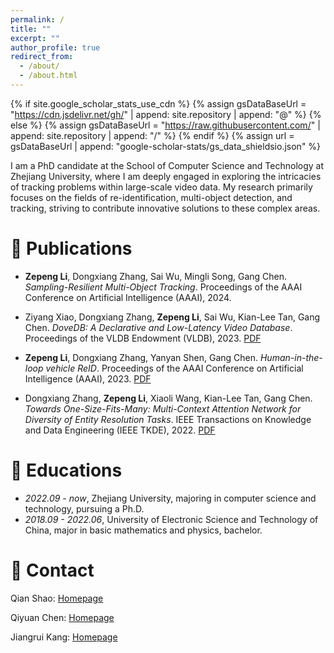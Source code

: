 ```yaml
---
permalink: /
title: ""
excerpt: ""
author_profile: true
redirect_from: 
  - /about/
  - /about.html
---
```


{% if site.google_scholar_stats_use_cdn %}
{% assign gsDataBaseUrl = "https://cdn.jsdelivr.net/gh/" | append: site.repository | append: "@" %}
{% else %}
{% assign gsDataBaseUrl = "https://raw.githubusercontent.com/" | append: site.repository | append: "/" %}
{% endif %}
{% assign url = gsDataBaseUrl | append: "google-scholar-stats/gs_data_shieldsio.json" %}

<span class='anchor' id='about-me'></span>

I am a PhD candidate at the School of Computer Science and Technology at Zhejiang University, where I am deeply engaged in exploring the intricacies of tracking problems within large-scale video data. My research primarily focuses on the fields of re-identification, multi-object detection, and tracking, striving to contribute innovative solutions to these complex areas.

# 📝 Publications 

- **Zepeng Li**, Dongxiang Zhang, Sai Wu, Mingli Song, Gang Chen. *Sampling-Resilient Multi-Object Tracking*. Proceedings of the AAAI Conference on Artificial Intelligence (AAAI), 2024.

- Ziyang Xiao, Dongxiang Zhang, **Zepeng Li**, Sai Wu, Kian-Lee Tan, Gang Chen. *DoveDB: A Declarative and Low-Latency Video Database*. Proceedings of the VLDB Endowment (VLDB), 2023. [PDF](https://www.vldb.org/pvldb/vol16/p3906-zhang.pdf)

- **Zepeng Li**, Dongxiang Zhang, Yanyan Shen, Gang Chen. *Human-in-the-loop vehicle ReID*. Proceedings of the AAAI Conference on Artificial Intelligence (AAAI), 2023. [PDF](https://ojs.aaai.org/index.php/AAAI/article/download/25747/25519)

- Dongxiang Zhang, **Zepeng Li**, Xiaoli Wang, Kian-Lee Tan, Gang Chen. *Towards One-Size-Fits-Many: Multi-Context Attention Network for Diversity of Entity Resolution Tasks*. IEEE Transactions on Knowledge and Data Engineering (IEEE TKDE), 2022. [PDF](https://ieeexplore.ieee.org/stamp/stamp.jsp?tp=&arnumber=9360523)

# 📖 Educations

- *2022.09 - now*, Zhejiang University, majoring in computer science and technology, pursuing a Ph.D.
- *2018.09 - 2022.06*, University of Electronic Science and Technology of China, major in basic mathematics and physics, bachelor.

# 🫵 Contact

Qian Shao: [Homepage](https://abeier87.github.io)

Qiyuan Chen: [Homepage](https://qiyuan-chen.github.io/)

Jiangrui Kang: [Homepage](https://jiangruikang.github.io)
